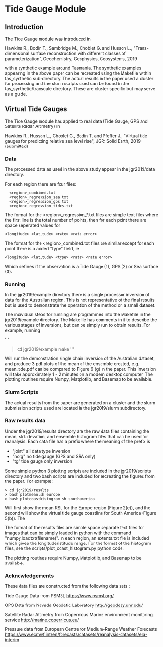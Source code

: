 # Tide Gauge Module

## Introduction

The Tide Gauge module was introduced in 

  Hawkins R., Bodin T., Sambridge M., Choblet G. and Husson L.,
  "Trans-dimensional surface reconstruction with different classes of parameterization",
  Geochemistry, Geophysics, Geosystems,
  2019

with a synthetic example around Tasmania. The synthetic examples appearing in the above
paper can be recreated using the Makefile within tas_synthetic sub-directory. The actual
results in the paper used a cluster for processing and the slurm scripts used can be
found in the tas_synthetic/transcale directory. These are cluster specific but may serve
as a guide.

## Virtual Tide Gauges

The Tide Gauge module has applied to real data (Tide Gauge, GPS and Satellite Radar
Altimetry) in

  Hawkins R., Husson L., Choblet G., Bodin T. and Pfeffer J.,
  "Virtual tide gauges for predicting relative sea level rise",
  JGR: Solid Earth,
  2019 (submitted)

### Data

The processed data as used in the above study appear in the jgr2019/data directory.

For each region there are four files:
```
  <region>_combined.txt
  <region>_regression_sea.txt
  <region>_regression_gps.txt
  <region>_regression_tides.txt
```

The format for the &lt;region&gt;\_regression\_*.txt files are simple text files where
the first line is the total number of points, then for each point there
are space seperated values for
```
<longitude> <latitude> <rate> <rate error>
```

The format for the &lt;region&gt;\_combined.txt files are similar except for each point
there is a added "type" field, ie
```
<longitude> <latitude> <type> <rate> <rate error>
```

Which defines if the observation is a Tide Gauge (1), GPS (2) or Sea surface (3).

### Running

In the jgr2019/example directory there is a single processor inversion of
data for the Australian region. This is not representative of the final results
but is used to demonstrate the operation of the method on a small dataset.

The individual steps for running are programmed into the Makefile in the
jgr2019/example directory. The Makefile has comments in it to describe the
various stages of inversions, but can be simply run to obtain results. For example,
running

'''
> cd jgr2019/example
> make
'''

Will run the demonstration single chain inversion of the Australian dataset,
and produce 3 pdf plots of the mean of the ensemble created, e.g. mean_tide.pdf
can be compared to Figure 6 (g) in the paper. This inversion will take approximately
1 - 2 minutes on a modern desktop computer. The plotting routines require Numpy,
Matplotlib, and Basemap to be available.

### Slurm Scripts

The actual results from the paper are generated on a cluster and the
slurm submission scripts used are located in the jgr2019/slurm
subdirectory.

### Raw results data

Under the jgr2019/results directory are the raw data files containing the
mean, std. devation, and ensemble histogram files that can be used for
reanalysis. Each data file has a prefix where the meaning of the prefix
is

- "joint" all data type inversion
- "notg"  no tide gauge (GPS and SRA only)
- "tg"    tide gauge only inversion

Some simple python 3 plotting scripts are included in the jgr2019/scripts
directory and two bash scripts are included for recreating the figures from the paper.
For example:

```
> cd jgr2019/results
> bash plotmean.sh europe
> bash plotcoasthistogram.sh southamerica
```

Will first show the mean RSL for the Europe region (Figure 2(e)), and the second will show
the virtual tide gauge coastline for South America (Figure 5(b)). The 

The format of the results files are simple space separate text files for images
that can be simply loaded in python with the command "numpy.loadtxt(filename)". In
each region, an extents.txt file is included which gives the longitude/latitude
range. For the format of the histogram files, see the scripts/plot_coast_histogram.py
python code.

The plotting routines require Numpy, Matplotlib, and Basemap to be available.

### Acknowledgements

These data files are constructed from the following data sets :

Tide Gauge Data from PSMSL
https://www.psmsl.org/

GPS Data from Nevada Geodetic Laboratory
http://geodesy.unr.edu/

Satellite Radar Altimetry from Copernicus Marine environment monitoring service
http://marine.copernicus.eu/

Pressure data from European Centre for Medium-Range Weather Forecasts
https://www.ecmwf.int/en/forecasts/datasets/reanalysis-datasets/era-interim



